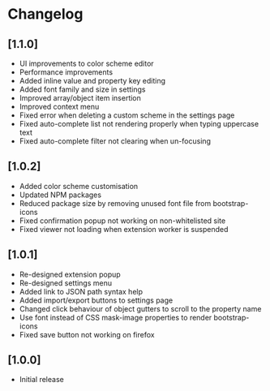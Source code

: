 # Changelog

## [1.1.0]
- UI improvements to color scheme editor
- Performance improvements
- Added inline value and property key editing
- Added font family and size in settings
- Improved array/object item insertion
- Improved context menu
- Fixed error when deleting a custom scheme in the settings page
- Fixed auto-complete list not rendering properly when typing uppercase text
- Fixed auto-complete filter not clearing when un-focusing

## [1.0.2]

- Added color scheme customisation
- Updated NPM packages
- Reduced package size by removing unused font file from bootstrap-icons
- Fixed confirmation popup not working on non-whitelisted site
- Fixed viewer not loading when extension worker is suspended

## [1.0.1]

- Re-designed extension popup
- Re-designed settings menu
- Added link to JSON path syntax help
- Added import/export buttons to settings page
- Changed click behaviour of object gutters to scroll to the property name
- Use font instead of CSS mask-image properties to render bootstrap-icons
- Fixed save button not working on firefox

## [1.0.0]

- Initial release
